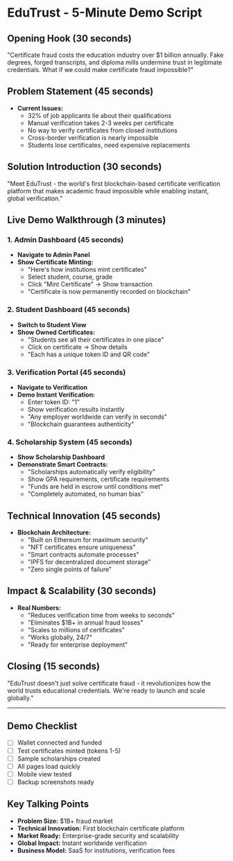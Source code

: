 # EduTrust - 5-Minute Demo Script

## Opening Hook (30 seconds)
"Certificate fraud costs the education industry over $1 billion annually. Fake degrees, forged transcripts, and diploma mills undermine trust in legitimate credentials. What if we could make certificate fraud impossible?"

## Problem Statement (45 seconds)
- **Current Issues:**
  - 32% of job applicants lie about their qualifications
  - Manual verification takes 2-3 weeks per certificate
  - No way to verify certificates from closed institutions
  - Cross-border verification is nearly impossible
  - Students lose certificates, need expensive replacements

## Solution Introduction (30 seconds)
"Meet EduTrust - the world's first blockchain-based certificate verification platform that makes academic fraud impossible while enabling instant, global verification."

## Live Demo Walkthrough (3 minutes)

### 1. Admin Dashboard (45 seconds)
- **Navigate to Admin Panel**
- **Show Certificate Minting:**
  - "Here's how institutions mint certificates"
  - Select student, course, grade
  - Click "Mint Certificate" → Show transaction
  - "Certificate is now permanently recorded on blockchain"

### 2. Student Dashboard (45 seconds)
- **Switch to Student View**
- **Show Owned Certificates:**
  - "Students see all their certificates in one place"
  - Click on certificate → Show details
  - "Each has a unique token ID and QR code"

### 3. Verification Portal (45 seconds)
- **Navigate to Verification**
- **Demo Instant Verification:**
  - Enter token ID: "1"
  - Show verification results instantly
  - "Any employer worldwide can verify in seconds"
  - "Blockchain guarantees authenticity"

### 4. Scholarship System (45 seconds)
- **Show Scholarship Dashboard**
- **Demonstrate Smart Contracts:**
  - "Scholarships automatically verify eligibility"
  - Show GPA requirements, certificate requirements
  - "Funds are held in escrow until conditions met"
  - "Completely automated, no human bias"

## Technical Innovation (45 seconds)
- **Blockchain Architecture:**
  - "Built on Ethereum for maximum security"
  - "NFT certificates ensure uniqueness"
  - "Smart contracts automate processes"
  - "IPFS for decentralized document storage"
  - "Zero single points of failure"

## Impact & Scalability (30 seconds)
- **Real Numbers:**
  - "Reduces verification time from weeks to seconds"
  - "Eliminates $1B+ in annual fraud losses"
  - "Scales to millions of certificates"
  - "Works globally, 24/7"
  - "Ready for enterprise deployment"

## Closing (15 seconds)
"EduTrust doesn't just solve certificate fraud - it revolutionizes how the world trusts educational credentials. We're ready to launch and scale globally."

---

## Demo Checklist
- [ ] Wallet connected and funded
- [ ] Test certificates minted (tokens 1-5)
- [ ] Sample scholarships created
- [ ] All pages load quickly
- [ ] Mobile view tested
- [ ] Backup screenshots ready

## Key Talking Points
- **Problem Size:** $1B+ fraud market
- **Technical Innovation:** First blockchain certificate platform
- **Market Ready:** Enterprise-grade security and scalability
- **Global Impact:** Instant worldwide verification
- **Business Model:** SaaS for institutions, verification fees

